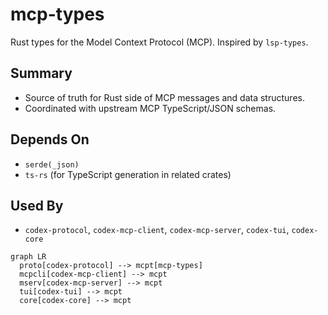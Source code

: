 # mcp-types

Rust types for the Model Context Protocol (MCP). Inspired by `lsp-types`.

## Summary

- Source of truth for Rust side of MCP messages and data structures.
- Coordinated with upstream MCP TypeScript/JSON schemas.

## Depends On

- `serde(_json)`
- `ts-rs` (for TypeScript generation in related crates)

## Used By

- `codex-protocol`, `codex-mcp-client`, `codex-mcp-server`, `codex-tui`, `codex-core`

```mermaid
graph LR
  proto[codex-protocol] --> mcpt[mcp-types]
  mcpcli[codex-mcp-client] --> mcpt
  mserv[codex-mcp-server] --> mcpt
  tui[codex-tui] --> mcpt
  core[codex-core] --> mcpt
```

